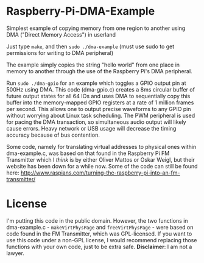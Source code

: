Raspberry-Pi-DMA-Example
========================

Simplest example of copying memory from one region to another using DMA ("Direct Memory Access") in userland

Just type `make`, and then `sudo ./dma-example` (must use sudo to get permissions for writing to DMA peripheral)

The example simply copies the string "hello world" from one place in memory to another through the use of the Raspberry Pi's DMA peripheral.

Run `sudo ./dma-gpio` for an example which toggles a GPIO output pin at 500Hz using DMA. This code (dma-gpio.c) creates a 8ms circular buffer of future output states for all 64 IOs and uses DMA to sequentially copy this buffer into the memory-mapped GPIO registers at a rate of 1 million frames per second. This allows one to output precise waveforms to any GPIO pin without worrying about Linux task scheduling. The PWM peripheral is used for pacing the DMA transaction, so simultaneous audio output will likely cause errors. Heavy network or USB usage will decrease the timing accuracy because of bus contention.

Some code, namely for translating virtual addresses to physical ones within dma-example.c, was based on that found in the Raspberry Pi FM Transmitter which I *think* is by either Oliver Mattos or Oskar Weigl, but their website has been down for a while now. Some of the code can still be found here: http://www.raspians.com/turning-the-raspberry-pi-into-an-fm-transmitter/

License
======

I'm putting this code in the public domain. However, the two functions in dma-example.c - `makeVirtPhysPage` and `freeVirtPhysPage` - were based on code found in the FM Transmitter, which was GPL-licensed. If you want to use this code under a non-GPL license, I would recommend replacing those functions with your own code, just to be extra safe. **Disclaimer**: I am not a lawyer.

